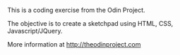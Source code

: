 This is a coding exercise from the Odin Project. 

The objective is to create a sketchpad using HTML, CSS, Javascript/JQuery.

More information at http://theodinproject.com
